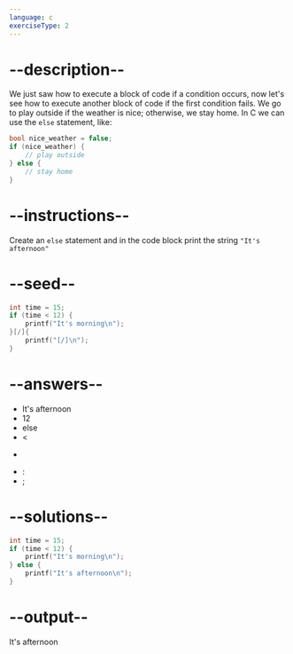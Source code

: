 ```yaml
---
language: c
exerciseType: 2
---
```


# --description--

We just saw how to execute a block of code if a condition occurs, now let's see how to execute another block of code if the first condition fails.
We go to play outside if the weather is nice; otherwise, we stay home.
In C we can use the `else` statement, like:
```c
bool nice_weather = false;
if (nice_weather) {
	// play outside
} else {
	// stay home
}
```

# --instructions--

Create an `else` statement and in the code block print the string `"It's afternoon"`

# --seed--

```c
int time = 15;
if (time < 12) {
    printf("It's morning\n");
}[/]{
    printf("[/]\n");
}
```

# --answers--

- It's afternoon
- 12
-  else 
-  < 
-  > 
- :
- ;

# --solutions--

```c
int time = 15;
if (time < 12) {
    printf("It's morning\n");
} else {
    printf("It's afternoon\n");
}
```

# --output--

It's afternoon
